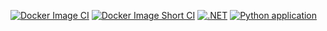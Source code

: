 [![Docker Image CI](https://github.com/RXDCODX/TekkenFrameData/actions/workflows/docker-image.yml/badge.svg)](https://github.com/RXDCODX/TekkenFrameData/actions/workflows/docker-image.yml) 
[![Docker Image Short CI](https://github.com/RXDCODX/TekkenFrameData/actions/workflows/docker-image.short.yml/badge.svg)](https://github.com/RXDCODX/TekkenFrameData/actions/workflows/docker-image.short.yml)
[![.NET](https://github.com/RXDCODX/TekkenFrameData/actions/workflows/dotnet.yml/badge.svg)](https://github.com/RXDCODX/TekkenFrameData/actions/workflows/dotnet.yml)
[![Python application](https://github.com/RXDCODX/TekkenFrameData/actions/workflows/python-app.yml/badge.svg)](https://github.com/RXDCODX/TekkenFrameData/actions/workflows/python-app.yml)
